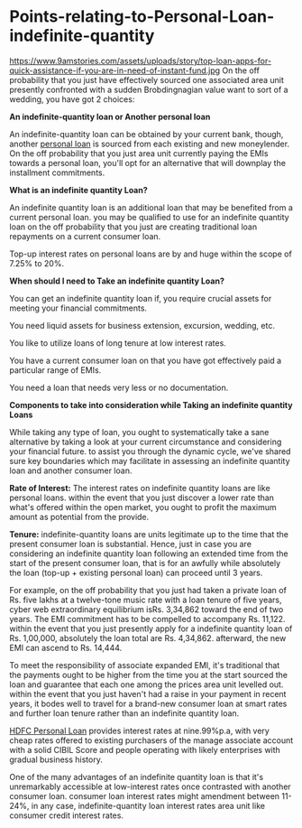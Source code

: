 # Points-relating-to-Personal-Loan-indefinite-quantity
 
https://www.9amstories.com/assets/uploads/story/top-loan-apps-for-quick-assistance-if-you-are-in-need-of-instant-fund.jpg
On the off probability that you just have effectively sourced one associated area unit presently confronted with a sudden Brobdingnagian value want to sort of a wedding, you have got 2 choices:
 
<b>An indefinite-quantity loan or Another personal loan</b>
 
An indefinite-quantity loan can be obtained by your current bank, though, another <a href="https://www.dialabank.com/personal-loan/">personal loan</a> is sourced from each existing and new moneylender. On the off probability that you just area unit currently paying the EMIs towards a personal loan, you'll opt for an alternative that will downplay the installment commitments.
 
<b>What is an indefinite quantity Loan?</b>

An indefinite quantity loan is an additional loan that may be benefited from a current personal loan. you may be qualified to use for an indefinite quantity loan on the off probability that you just are creating traditional loan repayments on a current consumer loan.
 
Top-up interest rates on personal loans are by and huge within the scope of 7.25% to 20%.
 
<b>When should I need to Take an indefinite quantity Loan?</b>
 
You can get an indefinite quantity loan if, you require crucial assets for meeting your financial commitments.
 
You need liquid assets for business extension, excursion, wedding, etc.
 
You like to utilize loans of long tenure at low interest rates.
 
You have a current consumer loan on that you have got effectively paid a particular range of EMIs.
 
You need a loan that needs very less or no documentation.
 
<b>Components to take into consideration while Taking an indefinite quantity Loans</b>
 
While taking any type of loan, you ought to systematically take a sane alternative by taking a look at your current circumstance and considering your financial future. to assist you through the dynamic cycle, we've shared sure key boundaries which may facilitate in assessing an indefinite quantity loan and another consumer loan.
 
<b>Rate of Interest:</b> The interest rates on indefinite quantity loans are like personal loans. within the event that you just discover a lower rate than what's offered within the open market, you ought to profit the maximum amount as potential from the provide.
 
<b>Tenure:</b> indefinite-quantity loans are units legitimate up to the time that the present consumer loan is substantial. Hence, just in case you are considering an indefinite quantity loan following an extended time from the start of the present consumer loan, that is for an awfully while absolutely the loan (top-up + existing personal loan) can proceed until 3 years.
 
For example, on the off probability that you just had taken a private loan of Rs. five lakhs at a twelve-tone music rate with a loan tenure of five years, cyber web extraordinary equilibrium isRs. 3,34,862 toward the end of two years. The EMI commitment has to be compelled to accompany Rs. 11,122. within the event that you just presently apply for a indefinite quantity loan of Rs. 1,00,000, absolutely the loan total are Rs. 4,34,862. afterward, the new EMI can ascend to Rs. 14,444.
 
To meet the responsibility of associate expanded EMI, it's traditional that the payments ought to be higher from the time you at the start sourced the loan and guarantee that each one among the prices area unit levelled out. within the event that you just haven't had a raise in your payment in recent years, it bodes well to travel for a brand-new consumer loan at smart rates and further loan tenure rather than an indefinite quantity loan.
 
<a href="https://www.dialabank.com/personal-loan/hdfc-personal-loan/">HDFC Personal Loan</a> provides interest rates at nine.99%p.a, with very cheap rates offered to existing purchasers of the manage associate account with a solid CIBIL Score and people operating with likely enterprises with gradual business history.
 
One of the many advantages of an indefinite quantity loan is that it's unremarkably accessible at low-interest rates once contrasted with another consumer loan. consumer loan interest rates might amendment between 11-24%, in any case, indefinite-quantity loan interest rates area unit like consumer credit interest rates.
